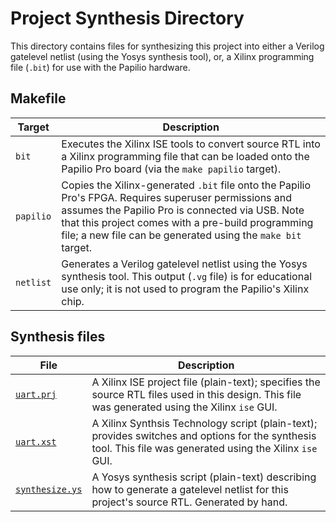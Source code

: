 # Project Synthesis Directory

This directory contains files for synthesizing this project into either a Verilog gatelevel netlist (using the Yosys synthesis tool), or, a Xilinx programming file (`.bit`) for use with the Papilio hardware.

## Makefile

Target       | Description
-------------|-----------------
`bit`        | Executes the Xilinx ISE tools to convert source RTL into a Xilinx programming file that can be loaded onto the Papilio Pro board (via the `make papilio` target).
`papilio`    | Copies the Xilinx-generated `.bit` file onto the Papilio Pro's FPGA. Requires superuser permissions and assumes the Papilio Pro is connected via USB. Note that this project comes with a pre-build programming file; a new file can be generated using the `make bit` target.
`netlist`    | Generates a Verilog gatelevel netlist using the Yosys synthesis tool. This output (`.vg` file) is for educational use only; it is not used to program the Papilio's Xilinx chip.

## Synthesis files

File         | Description
-------------|-----------------
[`uart.prj`](uart.prj) | A Xilinx ISE project file (plain-text); specifies the source RTL files used in this design. This file was generated using the Xilinx `ise` GUI.
[`uart.xst`](uart.xst) | A Xilinx Synthsis Technology script (plain-text); provides switches and options for the synthesis tool. This file was generated using the Xilinx `ise` GUI.
[`synthesize.ys`](synthesize.ys)     | A Yosys synthesis script (plain-text) describing how to generate a gatelevel netlist for this project's source RTL. Generated by hand.
